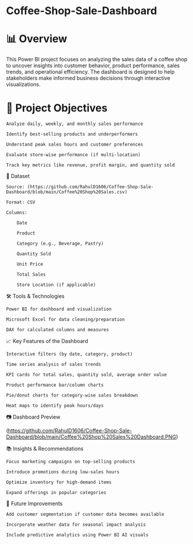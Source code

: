 # Coffee-Shop-Sale-Dashboard
# 📊 Overview

This Power BI project focuses on analyzing the sales data of a coffee shop to uncover insights into customer behavior, product performance, sales trends, and operational efficiency. The dashboard is designed to help stakeholders make informed business decisions through interactive visualizations.

# 📝 Project Objectives

    Analyze daily, weekly, and monthly sales performance

    Identify best-selling products and underperformers

    Understand peak sales hours and customer preferences

    Evaluate store-wise performance (if multi-location)

    Track key metrics like revenue, profit margin, and quantity sold

📁 Dataset

    Source: (https://github.com/RahulD1606/Coffee-Shop-Sale-Dashboard/blob/main/Coffee%20Shop%20Sales.csv)

    Format: CSV 

    Columns:

        Date

        Product

        Category (e.g., Beverage, Pastry)

        Quantity Sold

        Unit Price

        Total Sales

        Store Location (if applicable)

🛠️ Tools & Technologies

    Power BI for dashboard and visualization

    Microsoft Excel for data cleaning/preparation

    DAX for calculated columns and measures

📈 Key Features of the Dashboard

    Interactive filters (by date, category, product)

    Time series analysis of sales trends

    KPI cards for total sales, quantity sold, average order value

    Product performance bar/column charts

    Pie/donut charts for category-wise sales breakdown

    Heat maps to identify peak hours/days

📷 Dashboard Preview

(https://github.com/RahulD1606/Coffee-Shop-Sale-Dashboard/blob/main/Coffee%20Shop%20Sales%20Dashboard.PNG)

📚 Insights & Recommendations

    Focus marketing campaigns on top-selling products

    Introduce promotions during low-sales hours

    Optimize inventory for high-demand items

    Expand offerings in popular categories

🚀 Future Improvements

    Add customer segmentation if customer data becomes available

    Incorporate weather data for seasonal impact analysis

    Include predictive analytics using Power BI AI visuals

